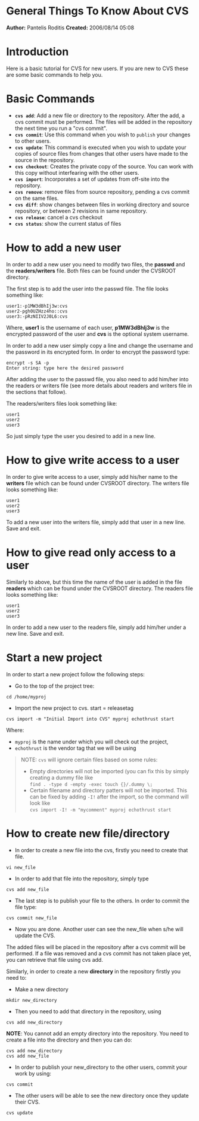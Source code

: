 # General Things To Know About CVS
**Author:** Pantelis Roditis
**Created:** 2006/08/14 05:08

# Introduction
Here is a basic tutorial for CVS for new users. If you are new to CVS these are some basic commands to help you.

# Basic Commands
  * **`cvs add`**: Add a new file or directory to the repository. After the
  add, a cvs commit must be performed. The files will be added in the
  repository the next time you run a "cvs commit".
  * **`cvs commit`**: Use  this command when you wish to `publish` your
  changes to other users.
  * **`cvs update`**: This command is executed when you wish to update your
  copies of source files from changes that other users have made to the source
  in the repository.
  * **`cvs checkout`**: Creates the private copy of the source. You can work
  with this copy without interfearing with the other users.
  * **`cvs import`**: Incorporates a set of updates from off-site into the
  repository.
  * **`cvs remove`**: remove files from source repository, pending a cvs commit
  on the same files.
  * **`cvs diff`**: show changes between files in working directory and source
  repository, or between 2 revisions in same repository.
  * **`cvs release`**: cancel a cvs checkout
  * **`cvs status`**: show the current status of files

# How to add a new user

In order to add a new user you need to modify two files, the **passwd** and the
**readers/writers** file. Both files can be found under the CVSROOT directory.

The first step is to add the user into the passwd file. The file looks something like:
```
user1:-p1MW3dBhIj3w:cvs
user2-pgh0UZHzz4ho::cvs
user3:-pRzNIIV2J0L6:cvs
```

Where, **user1** is the username of each user, **p1MW3dBhIj3w** is the
encrypted password of the user and **cvs** is the optional system username.

In order to add a new user simply copy a line and change the username and the
password in its encrypted form. In order to encrypt the password type:

```
encrypt -s SA -p
Enter string: type here the desired password
```

After adding the user to the passwd file, you also need to add him/her into the
readers or writers file (see more details about readers and writers file in the
sections that follow).

The readers/writers files look something like:

```
user1
user2
user3
```

So just simply type the user you desired to add in a new line.

# How to give write access to a user

In order to give write access to a user, simply add his/her name to the
**writers** file which can be found under CVSROOT directory. The writers file
looks something like:

```
user1
user2
user3
```

To add a new user into the writers file, simply add that user in a new line.
Save and exit.

# How to give read only access to a user

Similarly to above, but this time the name of the user is added in the file
**readers** which can be found under the CVSROOT directory. The readers file
looks something like:

```
user1
user2
user3
```

In order to add a new user to the readers file, simply add him/her under a new
line. Save and exit.

# Start a new project
In order to start a new project follow the following steps:


* Go to the top of the project tree:
```
cd /home/myproj
```

* Import the new project to cvs. start = releasetag
```
cvs import -m "Initial Import into CVS" myproj echothrust start
```

Where:
- `myproj` is the name under which you will check out the project,
- `echothrust` is the vendor tag that we will be using

> NOTE: `cvs` will ignore certain files based on some rules:
> * Empty directories will not be imported (you can fix this by simply creating a dummy file like \
>   `find . -type d -empty -exec touch {}/.dummy \;`
> * Certain filename and directory patters will not be imported. This can be fixed by adding `-I!`
>   after the import, so the command will look like \
>   `cvs import -I! -m "mycomment" myproj echothrust start`


# How to create new file/directory

* In order to create a new file into the cvs, firstly you need to create that file.
```
vi new_file
```

* In order to add that file into the repository, simply type
```
cvs add new_file
```

* The last step is to publish your file to the others. In order to commit the file type:
```
cvs commit new_file
```

* Now you are done. Another user can see the new_file when s/he will update the CVS.


The added files will be placed in the repository after a cvs commit will be
performed. If a file was removed and a cvs commit has not taken place yet, you
can retrieve that file using cvs add.


Similarly, in order to create a new **directory** in the repository firstly you
need to:

* Make a new directory
```
mkdir new_directory
```

* Then you need to add that directory in the repository, using
```
cvs add new_directory
```

**NOTE**: You cannot add an empty directory into the repository. You need to
create a file into the directory and then you can do:
```
cvs add new_directory
cvs add new_file
```

* In order to publish your new_directory to the other users, commit your work by using:
```
cvs commit
```

* The other users will be able to see the new directory once they update their CVS.
```
cvs update
```